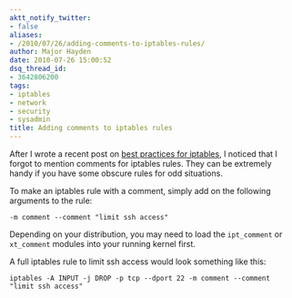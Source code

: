 ```yaml
---
aktt_notify_twitter:
- false
aliases:
- /2010/07/26/adding-comments-to-iptables-rules/
author: Major Hayden
date: 2010-07-26 15:00:52
dsq_thread_id:
- 3642806200
tags:
- iptables
- network
- security
- sysadmin
title: Adding comments to iptables rules
---
```


After I wrote a recent post on [best practices for iptables][1], I noticed that I forgot to mention comments for iptables rules. They can be extremely handy if you have some obscure rules for odd situations.

To make an iptables rule with a comment, simply add on the following arguments to the rule:

```
-m comment --comment "limit ssh access"
```

Depending on your distribution, you may need to load the `ipt_comment` or `xt_comment` modules into your running kernel first.

A full iptables rule to limit ssh access would look something like this:

```
iptables -A INPUT -j DROP -p tcp --dport 22 -m comment --comment "limit ssh access"
```

 [1]: http://rackerhacker.com/2010/04/12/best-practices-iptables/